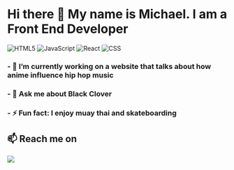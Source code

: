 <h1>Hi there 👋 My name is Michael. I am a Front End Developer</h1>

![HTML5](https://img.shields.io/badge/HTML5-E34F26?style=for-the-badge&logo=html5&logoColor=white)
![JavaScript](https://img.shields.io/badge/JavaScript-323330?style=for-the-badge&logo=javascript&logoColor=F7DF1E)
![React](https://img.shields.io/badge/React-20232A?style=for-the-badge&logo=react&logoColor=61DAFB)
![CSS](https://img.shields.io/badge/CSS-239120?&style=for-the-badge&logo=css3&logoColor=white)

<h3>- 🔭 I’m currently working on a website that talks about how anime influence hip hop music</h3>

<h3>-  💬 Ask me about Black Clover </h3>

<h3>-  ⚡ Fun fact: I enjoy muay thai and skateboarding </h3>

<h2>📫 Reach me on</h2>
 <a target="_blank"href="https://www.linkedin.com/in/michaelnjadamson/"><img src="https://img.shields.io/badge/linkedin-%230077B5.svg?&style=for-the-badge&logo=linkedin&logoColor=white" /></a>&nbsp;&nbsp;&nbsp;&nbsp;
<!--
**MichaelNasA/MichaelNasA** is a ✨ _special_ ✨ repository because its `README.md` (this file) appears on your GitHub profile.

Here are some ideas to get you started:

- 🔭 I’m currently working on ...
- 🌱 I’m currently learning ...
- 👯 I’m looking to collaborate on ...
- 🤔 I’m looking for help with ...
- 💬 Ask me about ...
- 📫 How to reach me: ...
- 😄 Pronouns: ...
- ⚡ Fun fact: ...
-->
